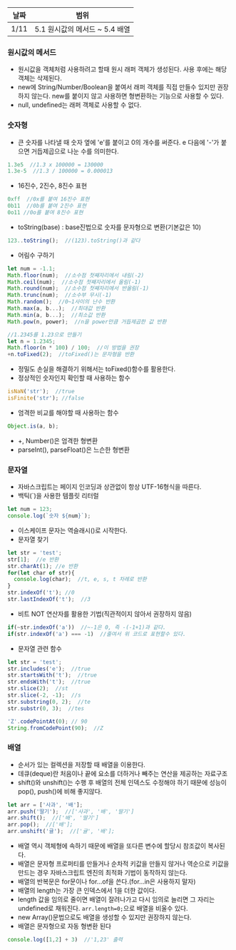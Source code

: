 날짜 | 범위
--- | ---
1/11 | 5.1 원시값의 메서드 ~ 5.4 배열

### 원시값의 메서드
- 원시값을 객체처럼 사용하려고 할때 원시 래퍼 객체가 생성된다. 사용 후에는 해당 객체는 삭제된다.
- new에 String/Number/Boolean을 붙여서 래퍼 객체를 직접 만들수 있지만 권장하지 않는다. new를 붙이지 않고 사용하면 형변환하는 기능으로 사용할 수 있다.
- null, undefined는 래퍼 객체로 사용할 수 없다.

### 숫자형
- 큰 숫자를 나타낼 때 숫자 옆에 'e'를 붙이고 0의 개수를 써준다. e 다음에 '-'가 붙으면 거듭제곱으로 나눈 수를 의미한다.
```javascript
1.3e5  //1.3 x 100000 = 130000
1.3e-5  //1.3 / 100000 = 0.000013
```
- 16진수, 2진수, 8진수 표현
```javascript
0xff  //0x를 붙여 16진수 표현
0b11  //0b를 붙여 2진수 표현
0o11 //0o를 붙여 8진수 표현
```
- toString(base) : base진법으로 숫자를 문자형으로 변환(기본값은 10)
```javascript
123..toString();  //(123).toString()과 같다
```
- 어림수 구하기
```javascript
let num = -1.1;
Math.floor(num);  //소수점 첫째자리에서 내림(-2)
Math.ceil(num);  //소수점 첫째자리에서 올림(-1)
Math.round(num);  //소수점 첫째자리에서 반올림(-1)
Math.trunc(num);  //소수부 무시(-1)
Math.random();  //0~1사이의 난수 반환
Math.max(a, b...);  //최대값 반환
Math.min(a, b...);  //최소값 반환
Math.pow(n, power);  //n을 power만큼 거듭제곱한 값 반환

//1.2345를 1.23으로 만들기
let n = 1.2345;
Math.floor(n * 100) / 100;  //이 방법을 권장
+n.toFixed(2);  //toFixed()는 문자형을 반환
```

- 정밀도 손실을 해결하기 위해서는 toFixed()함수를 활용한다.
- 정상적인 숫자인지 확인할 때 사용하는 함수
```javascript
isNaN('str');  //true
isFinite('str'); //false
```
- 엄격한 비교를 해야할 때 사용하는 함수
```javascript
Object.is(a, b);
```
- +, Number()은 엄격한 형변환
- parseInt(), parseFloat()은 느슨한 형변환

### 문자열
- 자바스크립트는 페이지 인코딩과 상관없이 항상 UTF-16형식을 따른다.
- 백틱(`)을 사용한 템플릿 리터럴
```javascript
let num = 123;
console.log(`숫자 ${num}`);
```
- 이스케이프 문자는 역슬래시(\)로 시작한다.
- 문자열 찾기
```javascript
let str = 'test';
str[1];  //e 반환
str.charAt(1); //e 반환
for(let char of str){
  console.log(char);  //t, e, s, t 차례로 반환
}
str.indexOf('t'); //0
str.lastIndexOf('t');  //3
```
- 비트 NOT 연산자를 활용한 기법(직관적이지 않아서 권장하지 않음)
```javascript
if(~str.indexOf('a'))  //~-1은 0, 즉 -(-1+1)과 같다.
if(str.indexOf('a') === -1)  //줄여서 위 코드로 표현할수 있다.
```
- 문자열 관련 함수
```javascript
let str = 'test';
str.includes('e');  //true
str.startsWith('t');  //true
str.endsWith('t');  //true
str.slice(2);  //st
str.slice(-2, -1);  //s
str.substring(0, 2);  //te
str.substr(0, 3);  //tes

'Z'.codePointAt(0); // 90
String.fromCodePoint(90);  //Z
```

### 배열
- 순서가 있는 컬렉션을 저장할 때 배열을 이용한다.
- 데큐(deque)란 처음이나 끝에 요소를 더하거나 빼주는 연산을 제공하는 자료구조
- shift()와 unshift()는 수행 후 배열의 전체 인덱스도 수정해야 하기 때문에 성능이 pop(), push()에 비해 좋지않다.
```javascript
let arr = ['사과', '배'];
arr.push('딸기');  //['사과', '배', '딸기']
arr.shift();  //['배', '딸기']
arr.pop();  //['배'];
arr.unshift('귤');  //['귤', '배'];
```

- 배열 역시 객체형에 속하기 때문에 배열을 또다른 변수에 할당시 참조값이 복사된다.
- 배열은 문자형 프로퍼티를 만들거나 순차적 키값을 만들지 않거나 역순으로 키값을 만드는 경우 자바스크립트 엔진의 최적화 기법이 동작하지 않는다.
- 배열의 반복문은 for문이나 for...of을 쓴다.(for...in은 사용하지 말자)
- 배열의 length는 가장 큰 인덱스에서 1을 더한 값이다.
- length 값을 임의로 줄이면 배열이 잘려나가고 다시 임의로 늘리면 그 자리는 undefined로 채워진다. `arr.length=0;`으로 배열을 비울수 있다.
- new Array()문법으로도 배열을 생성할 수 있지만 권장하지 않는다.
- 배열은 문자형으로 자동 형변환 된다
```javascript
console.log([1,2] + 3)  //'1,23' 출력
```
